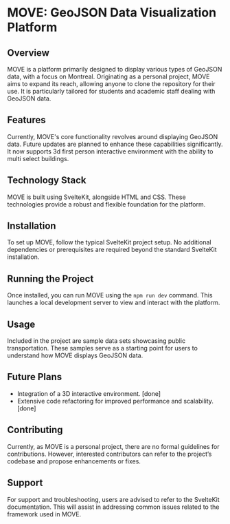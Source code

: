 # MOVE: GeoJSON Data Visualization Platform

## Overview
MOVE is a platform primarily designed to display various types of GeoJSON data, with a focus on Montreal. Originating as a personal project, MOVE aims to expand its reach, allowing anyone to clone the repository for their use. It is particularly tailored for students and academic staff dealing with GeoJSON data.

## Features
Currently, MOVE's core functionality revolves around displaying GeoJSON data. Future updates are planned to enhance these capabilities significantly.
It now supports 3d first person interactive environment with the ability to multi select buildings.

## Technology Stack
MOVE is built using SvelteKit, alongside HTML and CSS. These technologies provide a robust and flexible foundation for the platform.

## Installation
To set up MOVE, follow the typical SvelteKit project setup. No additional dependencies or prerequisites are required beyond the standard SvelteKit installation.

## Running the Project
Once installed, you can run MOVE using the `npm run dev` command. This launches a local development server to view and interact with the platform.

## Usage
Included in the project are sample data sets showcasing public transportation. These samples serve as a starting point for users to understand how MOVE displays GeoJSON data.

## Future Plans
- Integration of a 3D interactive environment. [done]
- Extensive code refactoring for improved performance and scalability. [done]

## Contributing
Currently, as MOVE is a personal project, there are no formal guidelines for contributions. However, interested contributors can refer to the project’s codebase and propose enhancements or fixes.

## Support
For support and troubleshooting, users are advised to refer to the SvelteKit documentation. This will assist in addressing common issues related to the framework used in MOVE.